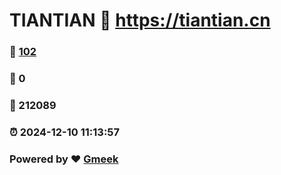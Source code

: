 # TIANTIAN :link: https://tiantian.cn 
### :page_facing_up: [102](https://tiantian.cn/tag.html) 
### :speech_balloon: 0 
### :hibiscus: 212089 
### :alarm_clock: 2024-12-10 11:13:57 
### Powered by :heart: [Gmeek](https://github.com/Meekdai/Gmeek)
